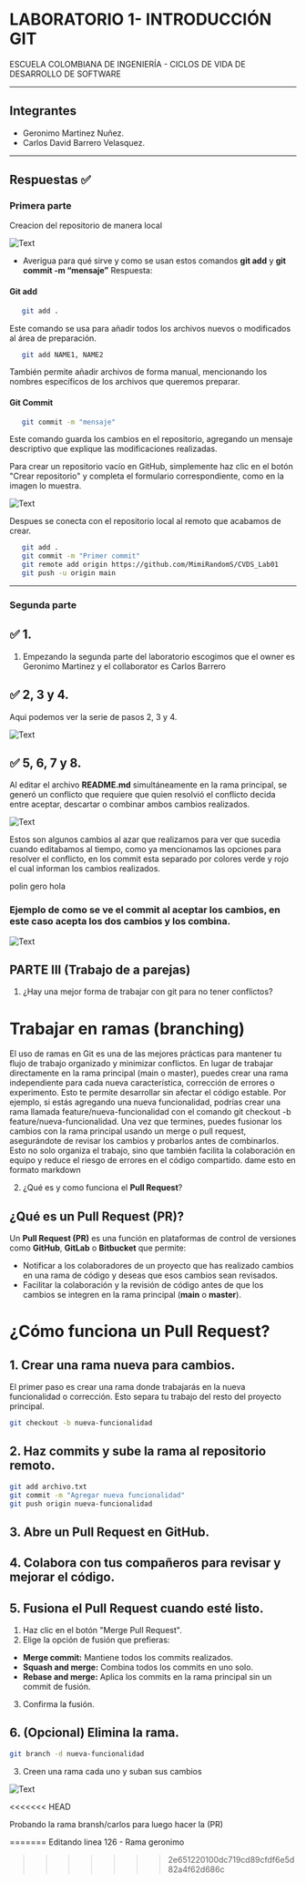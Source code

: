 # LABORATORIO 1- INTRODUCCIÓN GIT
ESCUELA COLOMBIANA DE INGENIERÍA - CICLOS DE VIDA DE DESARROLLO DE SOFTWARE

---

## Integrantes
- Geronimo Martinez Nuñez.
- Carlos David Barrero Velasquez.

---

## Respuestas ✅
### Primera parte
Creacion del repositorio de manera local 

![Text](assets/img1.png)

-	Averigua para qué sirve y como se usan estos comandos **git add** y **git commit -m “mensaje”**
Respuesta:
#### Git add
```bash
   git add .
```
Este comando se usa para añadir todos los archivos nuevos o modificados al área de preparación.

```bash
   git add NAME1, NAME2
```
También permite añadir archivos de forma manual, mencionando los nombres específicos de los archivos que queremos preparar.

#### Git Commit
```bash
   git commit -m "mensaje"
```
Este comando guarda los cambios en el repositorio, agregando un mensaje descriptivo que explique las modificaciones realizadas.

Para crear un repositorio vacío en GitHub, simplemente haz clic en el botón "Crear repositorio" y completa el formulario correspondiente, como en la imagen lo muestra.

![Text](assets/Img3.png)

Despues se conecta con el repositorio local al remoto que acabamos de crear.
```bash
   git add .
   git commit -m "Primer commit"
   git remote add origin https://github.com/MimiRandomS/CVDS_Lab01
   git push -u origin main
```

---

### Segunda parte

## :white_check_mark: 1.
1. Empezando la segunda parte del laboratorio escogimos que el owner es Geronimo Martinez y el collaborator es Carlos Barrero
## :white_check_mark: 2, 3 y 4.

Aqui podemos ver la serie de pasos 2, 3 y 4.

![Text](assets/img4.png)

## :white_check_mark: 5, 6, 7 y 8.

Al editar el archivo **README.md** simultáneamente en la rama principal, se generó un conflicto que requiere que quien resolvió el conflicto decida entre aceptar, descartar o combinar ambos cambios realizados.

![Text](assets/img5.png)

Estos son algunos cambios al azar que realizamos para ver que sucedia cuando editabamos al tiempo, como ya mencionamos las opciones para resolver el conflicto, en los commit esta separado por colores verde y rojo el cual informan los cambios realizados.

polin
gero
hola

### Ejemplo de como se ve el commit al aceptar los cambios, en este caso acepta los dos cambios y los combina.

![Text](assets/img2.png)

## PARTE III (Trabajo de a parejas)

1.	¿Hay una mejor forma de trabajar con git para no tener conflictos?

# Trabajar en ramas (branching)

El uso de ramas en Git es una de las mejores prácticas para mantener tu flujo de trabajo organizado y minimizar conflictos. En lugar de trabajar directamente en la rama principal (main o master), puedes crear una rama independiente para cada nueva característica, corrección de errores o experimento. Esto te permite desarrollar sin afectar el código estable. Por ejemplo, si estás agregando una nueva funcionalidad, podrías crear una rama llamada feature/nueva-funcionalidad con el comando git checkout -b feature/nueva-funcionalidad. Una vez que termines, puedes fusionar los cambios con la rama principal usando un merge o pull request, asegurándote de revisar los cambios y probarlos antes de combinarlos. Esto no solo organiza el trabajo, sino que también facilita la colaboración en equipo y reduce el riesgo de errores en el código compartido.
dame esto en formato markdown

2.	¿Qué es y como funciona el **Pull Request**?

## **¿Qué es un Pull Request (PR)?**
Un **Pull Request (PR)** es una función en plataformas de control de versiones como **GitHub**, **GitLab** o **Bitbucket** que permite:

- Notificar a los colaboradores de un proyecto que has realizado cambios en una rama de código y deseas que esos cambios sean revisados.
- Facilitar la colaboración y la revisión de código antes de que los cambios se integren en la rama principal (**main** o **master**).

# ¿Cómo funciona un Pull Request?

## **1. Crear una rama nueva para cambios.**
El primer paso es crear una rama donde trabajarás en la nueva funcionalidad o corrección. Esto separa tu trabajo del resto del proyecto principal.

```bash
git checkout -b nueva-funcionalidad
```
## **2. Haz commits y sube la rama al repositorio remoto.**
```bash
git add archivo.txt
git commit -m "Agregar nueva funcionalidad"
git push origin nueva-funcionalidad
```
## **3. Abre un Pull Request en GitHub.**
## **4. Colabora con tus compañeros para revisar y mejorar el código.**
## **5. Fusiona el Pull Request cuando esté listo.**
1. Haz clic en el botón "Merge Pull Request".
2. Elige la opción de fusión que prefieras:
* **Merge commit:** Mantiene todos los commits realizados.
* **Squash and merge:** Combina todos los commits en uno solo.
* **Rebase and merge:** Aplica los commits en la rama principal sin un commit de fusión.
3. Confirma la fusión.
## **6. (Opcional) Elimina la rama.**
```bash
git branch -d nueva-funcionalidad
```

3. Creen una rama cada uno y suban sus cambios

![Text](assets/img6.png)

<<<<<<< HEAD




Probando la rama bransh/carlos para luego hacer la (PR)

=======
Editando linea 126 - Rama geronimo
>>>>>>> 2e651220100dc719cd89cfdf6e5d82a4f62d686c
